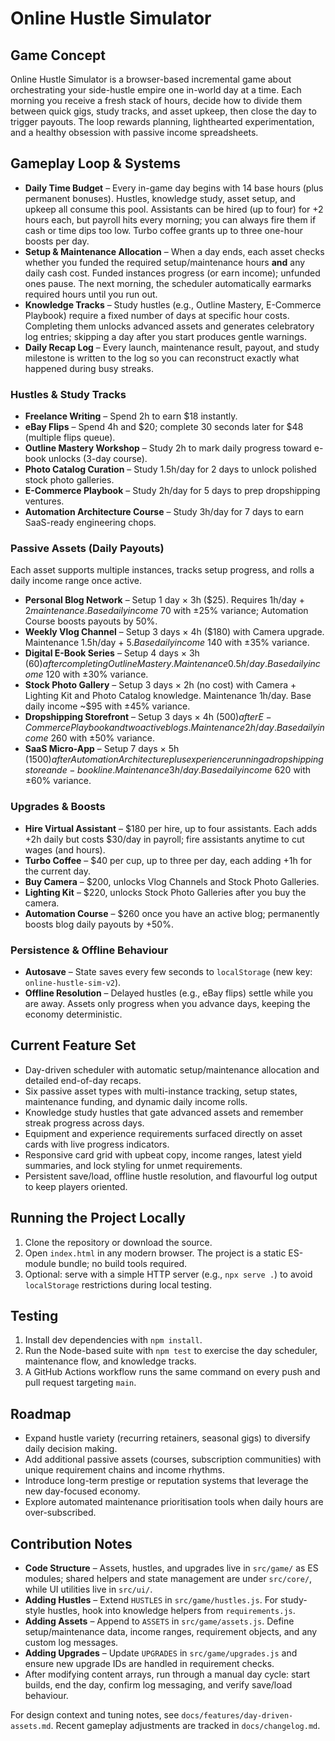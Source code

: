 # Online Hustle Simulator

## Game Concept
Online Hustle Simulator is a browser-based incremental game about orchestrating your side-hustle empire one in-world day at a time. Each morning you receive a fresh stack of hours, decide how to divide them between quick gigs, study tracks, and asset upkeep, then close the day to trigger payouts. The loop rewards planning, lighthearted experimentation, and a healthy obsession with passive income spreadsheets.

## Gameplay Loop & Systems
- **Daily Time Budget** – Every in-game day begins with 14 base hours (plus permanent bonuses). Hustles, knowledge study, asset setup, and upkeep all consume this pool. Assistants can be hired (up to four) for +2 hours each, but payroll hits every morning; you can always fire them if cash or time dips too low. Turbo coffee grants up to three one-hour boosts per day.
- **Setup & Maintenance Allocation** – When a day ends, each asset checks whether you funded the required setup/maintenance hours **and** any daily cash cost. Funded instances progress (or earn income); unfunded ones pause. The next morning, the scheduler automatically earmarks required hours until you run out.
- **Knowledge Tracks** – Study hustles (e.g., Outline Mastery, E-Commerce Playbook) require a fixed number of days at specific hour costs. Completing them unlocks advanced assets and generates celebratory log entries; skipping a day after you start produces gentle warnings.
- **Daily Recap Log** – Every launch, maintenance result, payout, and study milestone is written to the log so you can reconstruct exactly what happened during busy streaks.

### Hustles & Study Tracks
- **Freelance Writing** – Spend 2h to earn $18 instantly.
- **eBay Flips** – Spend 4h and $20; complete 30 seconds later for $48 (multiple flips queue).
- **Outline Mastery Workshop** – Study 2h to mark daily progress toward e-book unlocks (3-day course).
- **Photo Catalog Curation** – Study 1.5h/day for 2 days to unlock polished stock photo galleries.
- **E-Commerce Playbook** – Study 2h/day for 5 days to prep dropshipping ventures.
- **Automation Architecture Course** – Study 3h/day for 7 days to earn SaaS-ready engineering chops.

### Passive Assets (Daily Payouts)
Each asset supports multiple instances, tracks setup progress, and rolls a daily income range once active.
- **Personal Blog Network** – Setup 1 day × 3h ($25). Requires 1h/day + $2 maintenance. Base daily income ~$70 with ±25% variance; Automation Course boosts payouts by 50%.
- **Weekly Vlog Channel** – Setup 3 days × 4h ($180) with Camera upgrade. Maintenance 1.5h/day + $5. Base daily income ~$140 with ±35% variance.
- **Digital E-Book Series** – Setup 4 days × 3h ($60) after completing Outline Mastery. Maintenance 0.5h/day. Base daily income ~$120 with ±30% variance.
- **Stock Photo Gallery** – Setup 3 days × 2h (no cost) with Camera + Lighting Kit and Photo Catalog knowledge. Maintenance 1h/day. Base daily income ~$95 with ±45% variance.
- **Dropshipping Storefront** – Setup 3 days × 4h ($500) after E-Commerce Playbook and two active blogs. Maintenance 2h/day. Base daily income ~$260 with ±50% variance.
- **SaaS Micro-App** – Setup 7 days × 5h ($1500) after Automation Architecture plus experience running a dropshipping store and e-book line. Maintenance 3h/day. Base daily income ~$620 with ±60% variance.

### Upgrades & Boosts
- **Hire Virtual Assistant** – $180 per hire, up to four assistants. Each adds +2h daily but costs $30/day in payroll; fire assistants anytime to cut wages (and hours).
- **Turbo Coffee** – $40 per cup, up to three per day, each adding +1h for the current day.
- **Buy Camera** – $200, unlocks Vlog Channels and Stock Photo Galleries.
- **Lighting Kit** – $220, unlocks Stock Photo Galleries after you buy the camera.
- **Automation Course** – $260 once you have an active blog; permanently boosts blog daily payouts by +50%.

### Persistence & Offline Behaviour
- **Autosave** – State saves every few seconds to `localStorage` (new key: `online-hustle-sim-v2`).
- **Offline Resolution** – Delayed hustles (e.g., eBay flips) settle while you are away. Assets only progress when you advance days, keeping the economy deterministic.

## Current Feature Set
- Day-driven scheduler with automatic setup/maintenance allocation and detailed end-of-day recaps.
- Six passive asset types with multi-instance tracking, setup states, maintenance funding, and dynamic daily income rolls.
- Knowledge study hustles that gate advanced assets and remember streak progress across days.
- Equipment and experience requirements surfaced directly on asset cards with live progress indicators.
- Responsive card grid with upbeat copy, income ranges, latest yield summaries, and lock styling for unmet requirements.
- Persistent save/load, offline hustle resolution, and flavourful log output to keep players oriented.

## Running the Project Locally
1. Clone the repository or download the source.
2. Open `index.html` in any modern browser. The project is a static ES-module bundle; no build tools required.
3. Optional: serve with a simple HTTP server (e.g., `npx serve .`) to avoid `localStorage` restrictions during local testing.

## Testing
1. Install dev dependencies with `npm install`.
2. Run the Node-based suite with `npm test` to exercise the day scheduler, maintenance flow, and knowledge tracks.
3. A GitHub Actions workflow runs the same command on every push and pull request targeting `main`.

## Roadmap
- Expand hustle variety (recurring retainers, seasonal gigs) to diversify daily decision making.
- Add additional passive assets (courses, subscription communities) with unique requirement chains and income rhythms.
- Introduce long-term prestige or reputation systems that leverage the new day-focused economy.
- Explore automated maintenance prioritisation tools when daily hours are over-subscribed.

## Contribution Notes
- **Code Structure** – Assets, hustles, and upgrades live in `src/game/` as ES modules; shared helpers and state management are under `src/core/`, while UI utilities live in `src/ui/`.
- **Adding Hustles** – Extend `HUSTLES` in `src/game/hustles.js`. For study-style hustles, hook into knowledge helpers from `requirements.js`.
- **Adding Assets** – Append to `ASSETS` in `src/game/assets.js`. Define setup/maintenance data, income ranges, requirement objects, and any custom log messages.
- **Adding Upgrades** – Update `UPGRADES` in `src/game/upgrades.js` and ensure new upgrade IDs are handled in requirement checks.
- After modifying content arrays, run through a manual day cycle: start builds, end the day, confirm log messaging, and verify save/load behaviour.

For design context and tuning notes, see `docs/features/day-driven-assets.md`. Recent gameplay adjustments are tracked in `docs/changelog.md`.
